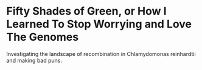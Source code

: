 # Fifty Shades of Green, or How I Learned To Stop Worrying and Love The Genomes

Investigating the landscape of recombination in Chlamydomonas reinhardtii and making bad puns.
